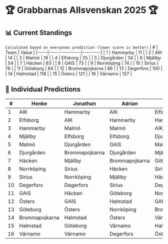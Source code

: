 # 🏆 Grabbarnas Allsvenskan 2025 🏆

## 📊 Current Standings
`Calculated based on everyones prediction (lower score is better)`
|   # | Team           |   Value |
|-----|----------------|---------|
|   1 | Hammarby       |      11 |
|   2 | AIK            |      14 |
|   3 | Malmö          |      18 |
|   4 | Elfsborg       |      25 |
|   5 | Djurgården     |      34 |
|   6 | Mjällby        |      54 |
|   7 | Häcken         |      63 |
|   8 | GAIS           |      73 |
|   9 | Norrköping     |      74 |
|  10 | Sirius         |      78 |
|  11 | Göteborg       |      84 |
|  12 | Brommapojkarna |      86 |
|  13 | Degerfors      |     100 |
|  14 | Halmstad       |     118 |
|  15 | Östers         |     121 |
|  16 | Värnamo        |     127 |

## 🔮 Individual Predictions
|   # | Henke          | Jonathan       | Adrian         | Valentino      | Vincent        | Erik           | Daniel         | William        | Sebastian      |
|-----|----------------|----------------|----------------|----------------|----------------|----------------|----------------|----------------|----------------|
|   1 | AIK            | Hammarby       | AIK            | Elfsborg       | Hammarby       | Malmö          | Malmö          | AIK            | Hammarby       |
|   2 | Elfsborg       | AIK            | Hammarby       | Hammarby       | AIK            | Hammarby       | Djurgården     | Malmö          | Malmö          |
|   3 | Hammarby       | Malmö          | Malmö          | AIK            | Mjällby        | Djurgården     | Hammarby       | Djurgården     | AIK            |
|   4 | Mjällby        | Elfsborg       | Elfsborg       | Djurgården     | Elfsborg       | Elfsborg       | Elfsborg       | Häcken         | Mjällby        |
|   5 | Malmö          | Djurgården     | GAIS           | Malmö          | Malmö          | AIK            | AIK            | Hammarby       | Elfsborg       |
|   6 | Djurgården     | Brommapojkarna | Djurgården     | Mjällby        | Brommapojkarna | Göteborg       | GAIS           | Elfsborg       | Häcken         |
|   7 | Häcken         | Mjällby        | Brommapojkarna | Göteborg       | Djurgården     | Häcken         | Mjällby        | Norrköping     | Djurgården     |
|   8 | Norrköping     | Sirius         | Häcken         | Sirius         | Norrköping     | GAIS           | Häcken         | Göteborg       | GAIS           |
|   9 | Sirius         | Norrköping     | Mjällby        | Häcken         | Sirius         | Norrköping     | Norrköping     | Sirius         | Norrköping     |
|  10 | Degerfors      | Degerfors      | Sirius         | Degerfors      | GAIS           | Sirius         | Göteborg       | GAIS           | Göteborg       |
|  11 | GAIS           | Häcken         | Göteborg       | Norrköping     | Degerfors      | Brommapojkarna | Halmstad       | Mjällby        | Sirius         |
|  12 | Östers         | GAIS           | Halmstad       | GAIS           | Häcken         | Mjällby        | Brommapojkarna | Degerfors      | Brommapojkarna |
|  13 | Göteborg       | Östers         | Norrköping     | Brommapojkarna | Göteborg       | Degerfors      | Sirius         | Värnamo        | Degerfors      |
|  14 | Brommapojkarna | Halmstad       | Östers         | Värnamo        | Östers         | Halmstad       | Degerfors      | Brommapojkarna | Värnamo        |
|  15 | Halmstad       | Göteborg       | Värnamo        | Halmstad       | Halmstad       | Östers         | Östers         | Halmstad       | Östers         |
|  16 | Värnamo        | Värnamo        | Degerfors      | Östers         | Värnamo        | Värnamo        | Värnamo        | Östers         | Halmstad       |
